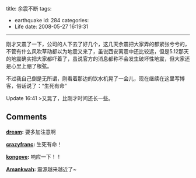 title: 余震不断
tags:
  - earthquake
id: 284
categories:
  - Life
date: 2008-05-27 16:19:31
---

刚才又震了一下，公司的人下去了好几个，这几天余震把大家弄的都紧张兮兮的，不管有什么风吹草动都以为地震又来了，虽说西安离震中还比较远，但是5.12那天的地震确实把大家都吓着了，虽说官方的消息都称不会发生破坏性地震，但大家还是心里上绷了根弦。

不过我自己倒是无所谓，刚看着那边的饮水机晃了一会儿，现在继续在这里写博客，俗话说了：“生死有命”

Update 16:41 >又晃了，比刚才时间还长一些。
## Comments

**[dream](#3313 "2008-05-28 10:55:08"):** 要多加注意啊

**[crazyfranc](#3311 "2008-05-28 10:49:05"):** 生死有命！

**[kongove](#3299 "2008-05-27 16:50:41"):** 响应一下！！

**[Amankwah](#3302 "2008-05-27 21:00:33"):** 震源越来越近了~


